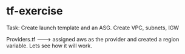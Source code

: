 # tf-exercise

Task: 
Create launch template and an ASG.
Create VPC, subnets, IGW

Providers.tf ---> assigned aws as the provider and created a region variable.
Lets see how it will work.
